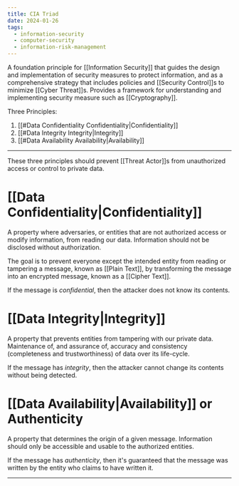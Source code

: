 ```yaml
---
title: CIA Triad
date: 2024-01-26
tags:
  - information-security
  - computer-security
  - information-risk-management
---
```


A foundation principle for [[Information Security]] that guides the design and implementation of security measures to protect information, and as a comprehensive strategy that includes policies and [[Security Control]]s to minimize [[Cyber Threat]]s.
Provides a framework for understanding and implementing security measure such as [[Cryptography]].

Three Principles:

1. [[#Data Confidentiality Confidentiality|Confidentiality]]
2. [[#Data Integrity Integrity|Integrity]]
3. [[#Data Availability Availability|Availability]]

---

These three principles should prevent [[Threat Actor]]s from unauthorized access or control to private data.

# [[Data Confidentiality|Confidentiality]]

A property where adversaries, or entities that are not authorized access or modify information, from reading our data.
Information should not be disclosed without authorization.

The goal is to prevent everyone except the intended entity from reading or tampering a message, known as [[Plain Text]], by transforming the message into an encrypted message, known as a [[Cipher Text]].

If the message is *confidential*, then the attacker does not know its contents.

# [[Data Integrity|Integrity]]

A property that prevents entities from tampering with our private data.
Maintenance of, and assurance of, accuracy and consistency (completeness and trustworthiness) of data over its life-cycle.

If the message has *integrity*, then the attacker cannot change its contents without being detected.

# [[Data Availability|Availability]] or Authenticity

A property that determines the origin of a given message. 
Information should only be accessible and usable to the authorized entities.

If the message has *authenticity*, then it's guaranteed that the message was written by the entity who claims to have written it.

---
